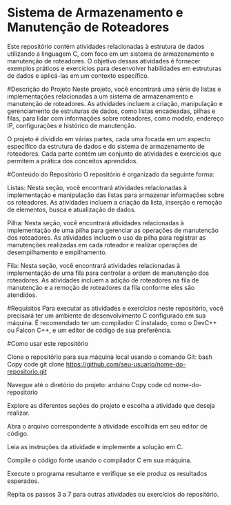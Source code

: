 # Sistema de Armazenamento e Manutenção de Roteadores

Este repositório contém atividades relacionadas à estrutura de dados utilizando a linguagem C, com foco em um sistema de armazenamento e manutenção de roteadores. O objetivo dessas atividades é fornecer exemplos práticos e exercícios para desenvolver habilidades em estruturas de dados e aplicá-las em um contexto específico.

#Descrição do Projeto
Neste projeto, você encontrará uma série de listas e implementações relacionadas a um sistema de armazenamento e manutenção de roteadores. As atividades incluem a criação, manipulação e gerenciamento de estruturas de dados, como listas encadeadas, pilhas e filas, para lidar com informações sobre roteadores, como modelo, endereço IP, configurações e histórico de manutenção.

O projeto é dividido em várias partes, cada uma focada em um aspecto específico da estrutura de dados e do sistema de armazenamento de roteadores. Cada parte contém um conjunto de atividades e exercícios que permitem a prática dos conceitos aprendidos.

#Conteúdo do Repositório
O repositório é organizado da seguinte forma:

Listas: Nesta seção, você encontrará atividades relacionadas à implementação e manipulação das listas para armazenar informações sobre os roteadores. As atividades incluem a criação da lista, inserção e remoção de elementos, busca e atualização de dados.

Pilha: Nesta seção, você encontrará atividades relacionadas à implementação de uma pilha para gerenciar as operações de manutenção dos roteadores. As atividades incluem o uso da pilha para registrar as manutenções realizadas em cada roteador e realizar operações de desempilhamento e empilhamento.

Fila: Nesta seção, você encontrará atividades relacionadas à implementação de uma fila para controlar a ordem de manutenção dos roteadores. As atividades incluem a adição de roteadores na fila de manutenção e a remoção de roteadores da fila conforme eles são atendidos.



#Requisitos
Para executar as atividades e exercícios neste repositório, você precisará ter um ambiente de desenvolvimento C configurado em sua máquina. É recomendado ter um compilador C instalado, como o DevC++ ou Falcon C++, e um editor de código de sua preferência.

#Como usar este repositório

Clone o repositório para sua máquina local usando o comando Git:
bash
Copy code
git clone https://github.com/seu-usuario/nome-do-repositorio.git

Navegue até o diretório do projeto:
arduino
Copy code
cd nome-do-repositorio

Explore as diferentes seções do projeto e escolha a atividade que deseja realizar.

Abra o arquivo correspondente à atividade escolhida em seu editor de código.

Leia as instruções da atividade e implemente a solução em C.

Compile o código fonte usando o compilador C em sua máquina.

Execute o programa resultante e verifique se ele produz os resultados esperados.

Repita os passos 3 a 7 para outras atividades ou exercícios do repositório.
